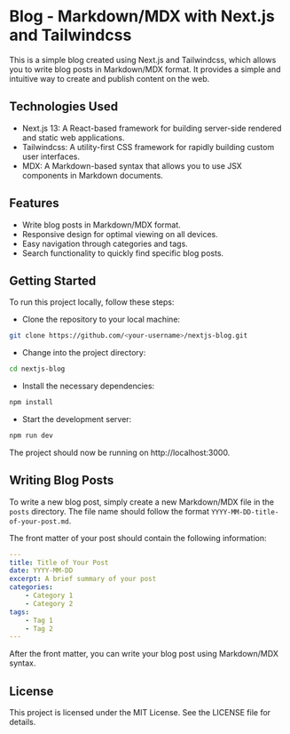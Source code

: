 # **Blog - Markdown/MDX with Next.js and Tailwindcss**

This is a simple blog created using Next.js and Tailwindcss, which allows you to write blog posts in Markdown/MDX format. It provides a simple and intuitive way to create and publish content on the web.

## Technologies Used

-   Next.js 13: A React-based framework for building server-side rendered and static web applications.
-   Tailwindcss: A utility-first CSS framework for rapidly building custom user interfaces.
-   MDX: A Markdown-based syntax that allows you to use JSX components in Markdown documents.

## Features

-   Write blog posts in Markdown/MDX format.
-   Responsive design for optimal viewing on all devices.
-   Easy navigation through categories and tags.
-   Search functionality to quickly find specific blog posts.

## Getting Started

To run this project locally, follow these steps:

-   Clone the repository to your local machine:

```bash
git clone https://github.com/<your-username>/nextjs-blog.git
```

-   Change into the project directory:

```bash
cd nextjs-blog
```

-   Install the necessary dependencies:

```bash
npm install
```

-   Start the development server:

```bash
npm run dev
```

The project should now be running on http://localhost:3000.

## Writing Blog Posts

To write a new blog post, simply create a new Markdown/MDX file in the `posts` directory. The file name should follow the format `YYYY-MM-DD-title-of-your-post.md`.

The front matter of your post should contain the following information:

```yaml
---
title: Title of Your Post
date: YYYY-MM-DD
excerpt: A brief summary of your post
categories:
    - Category 1
    - Category 2
tags:
    - Tag 1
    - Tag 2
---
```

After the front matter, you can write your blog post using Markdown/MDX syntax.

## License

This project is licensed under the MIT License. See the LICENSE file for details.
